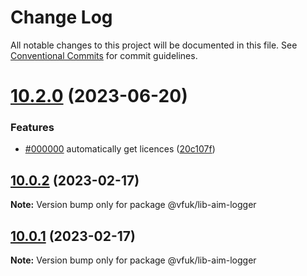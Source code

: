 # Change Log

All notable changes to this project will be documented in this file.
See [Conventional Commits](https://conventionalcommits.org) for commit guidelines.

# [10.2.0](https://vfuk-digital.visualstudio.com/Digital/_git/lib-web-aim/compare/v10.1.8...v10.2.0) (2023-06-20)

### Features

- [#000000](https://vfuk-digital.visualstudio.com/Digital/_git/lib-web-aim/issues/000000) automatically get licences ([20c107f](https://vfuk-digital.visualstudio.com/Digital/_git/lib-web-aim/commits/20c107ff05ab6fbc6135665ecc43644ed4279bc4))

## [10.0.2](https://vfuk-digital.visualstudio.com/Digital/_git/lib-web-aim/compare/v10.0.1...v10.0.2) (2023-02-17)

**Note:** Version bump only for package @vfuk/lib-aim-logger

## [10.0.1](https://vfuk-digital.visualstudio.com/Digital/_git/lib-web-aim/compare/v8.1.0...v10.0.1) (2023-02-17)

**Note:** Version bump only for package @vfuk/lib-aim-logger
